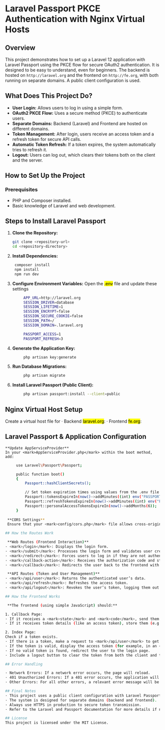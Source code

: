 # Laravel Passport PKCE Authentication with Nginx Virtual Hosts

## Overview
This project demonstrates how to set up a Laravel 12 application with Laravel Passport using the PKCE flow for secure OAuth2 authentication. It is designed to be easy to understand, even for beginners. The backend is hosted on `http://laravel.org` and the frontend on `http://fe.org`, with both running on separate domains. A public client configuration is used.

## What Does This Project Do?

- **User Login:** Allows users to log in using a simple form.
- **OAuth2 PKCE Flow:** Uses a secure method (PKCE) to authenticate users.
- **Separate Domains:** Backend (Laravel) and Frontend are hosted on different domains.
- **Token Management:** After login, users receive an access token and a refresh token for secure API calls.
- **Automatic Token Refresh:** If a token expires, the system automatically tries to refresh it.
- **Logout:** Users can log out, which clears their tokens both on the client and the server.

## How to Set Up the Project

### Prerequisites
- PHP and Composer installed.
- Basic knowledge of Laravel and web development.

## Steps to Install Laravel Passport

1. **Clone the Repository:**
   ```bash
   git clone <repository-url>
   cd <repository-directory>

2. **Install Dependencies:**
   ```bash
    composer install
    npm install
    npm run dev

3. **Configure Environment Variables:**
   Open the <mark>.env</mark> file and update these settings
   ```bash
        APP_URL=http://laravel.org
        SESSION_DRIVER=database
        SESSION_LIFETIME=1
        SESSION_ENCRYPT=false
        SESSION_SECURE_COOKIE=false
        SESSION_PATH=/
        SESSION_DOMAIN=.laravel.org

        PASSPORT_ACCESS=1
        PASSPORT_REFRESH=3

4. **Generate the Application Key:**
   ```bash
        php artisan key:generate

5. **Run Database Migrations:**
   ```bash
        php artisan migrate

6. **Install Laravel Passport (Public Client):**
   ```bash
        php artisan passport:install --client=public

## Nginx Virtual Host Setup
   Create a virtual host file for 
    · Backend <mark>laravel.org</mark>:
    · Frontend <mark>fe.org</mark>:

## Laravel Passport & Application Configuration

    **Update AppServiceProvider**
    In your <mark>AppServiceProvider.php</mark> within the boot method, add:
   ```bash
        use Laravel\Passport\Passport;

        public function boot()
        {
            Passport::hashClientSecrets();

            // Set token expiration times using values from the .env file.
            Passport::tokensExpireIn(now()->addMinutes((int) env("PASSPORT_ACCESS", 1)));
            Passport::refreshTokensExpireIn(now()->addMinutes((int) env("PASSPORT_REFRESH", 3)));
            Passport::personalAccessTokensExpireIn(now()->addMonths(6));
        }
    
    **CORS Settings**
    Ensure that your <mark>config/cors.php</mark> file allows cross-origin requests between <mark>http://laravel.org</mark> and <mark>http://fe.org</mark>.

## How the Routes Work

    **Web Routes (Frontend Interaction)**
   · <mark>/login</mark>: Displays the login form.
   · <mark>/submit</mark>: Processes the login form and validates user credentials.
   · <mark>/redirect</mark>: Forces users to log in if they are not authenticated.
   · <mark>/callback-action</mark>: Receives the authorization code and state from Laravel, then sends these to the frontend.
   · <mark>/callback</mark>: Redirects the user back to the frontend with their token details.

    **API Routes (Token and User Management)**
   · <mark>/api/user</mark>: Returns the authenticated user’s data.
   · <mark>/api/refresh</mark>: Refreshes the access token.
   · <mark>/api/logout</mark>: Revokes the user’s token, logging them out.

## How the Frontend Works

    **The frontend (using simple JavaScript) should:**

   1. Callback Page:
   · If it receives a <mark>state</mark> and <mark>code</mark>, send them to <mark>/callback-action</mark>.
   · If it receives token details (like an access token), store them (e.g., in cookies) and redirect to the main page.

   2. Index Page:
   Check if a token exists.
   · If there is a token, make a request to <mark>/api/user</mark> to get user information.
   · If the token is valid, display the access token (for example, in an <mark>H1</mark> element).
   · If no valid token is found, redirect the user to the login page.
   · Include a logout button to clear the token from both the client and the server.

## Error Handling

   · Network Errors: If a network error occurs, the page will reload.
   · 401 Unauthorized Errors: If a 401 error occurs, the application will try to refresh the token by calling <mark>/api/refresh</mark>. If refreshing fails, an alert will be shown.
   · Other Errors: For all other errors, a relevant error message will be displayed via an alert.

## Final Notes
   · This project uses a public client configuration with Laravel Passport.
   · The system is designed for separate domains (backend and frontend).
   · Always use HTTPS in production to secure token transmission.
   · Refer to the Laravel and Passport documentation for more details if needed.

## License
This project is licensed under the MIT License.